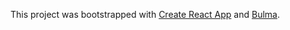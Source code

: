 This project was bootstrapped with [Create React App](https://github.com/facebookincubator/create-react-app) and [Bulma](http://bulma.io/).
